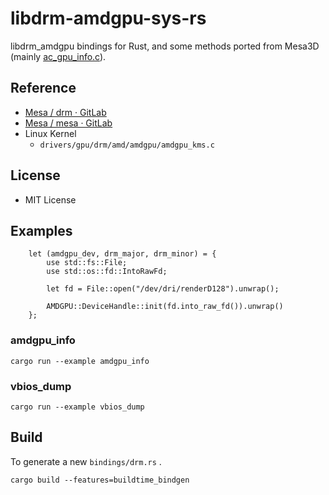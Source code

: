 # libdrm-amdgpu-sys-rs
libdrm_amdgpu bindings for Rust, and some methods ported from Mesa3D (mainly [ac_gpu_info.c](https://gitlab.freedesktop.org/mesa/mesa/blob/main/src/amd/common/ac_gpu_info.c)).  

## Reference
 * [Mesa / drm · GitLab](https://gitlab.freedesktop.org/mesa/drm/)
 * [Mesa / mesa · GitLab](https://gitlab.freedesktop.org/mesa/mesa/)
 * Linux Kernel
    * `drivers/gpu/drm/amd/amdgpu/amdgpu_kms.c`

## License
 * MIT License

## Examples
```
    let (amdgpu_dev, drm_major, drm_minor) = {
        use std::fs::File;
        use std::os::fd::IntoRawFd;

        let fd = File::open("/dev/dri/renderD128").unwrap();

        AMDGPU::DeviceHandle::init(fd.into_raw_fd()).unwrap()
    };
```
### amdgpu_info
```
cargo run --example amdgpu_info
```
### vbios_dump
```
cargo run --example vbios_dump
```
## Build
To generate a new `bindings/drm.rs` .

```
cargo build --features=buildtime_bindgen
```
